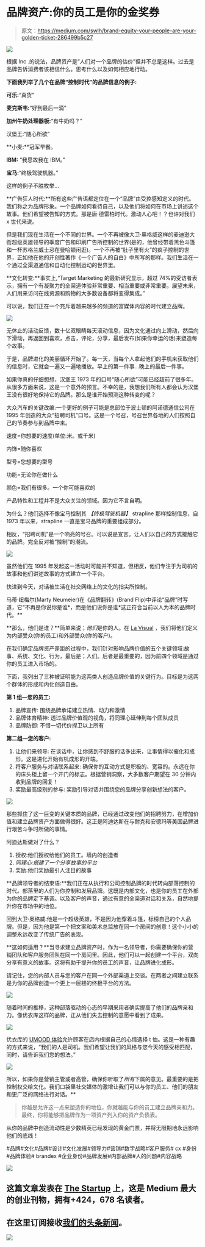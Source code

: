 # 品牌资产:你的员工是你的金奖券

> 原文：<https://medium.com/swlh/brand-equity-your-people-are-your-golden-ticket-286499b5c27>

![](img/d1e795e50db160be9a97b8265b7b0355.png)

根据 Inc .的说法，品牌资产是“人们对一个品牌的估价”但并不总是这样。过去是品牌告诉消费者该相信什么。思考什么以及如何相应地行动。

**下面我列举了几个在品牌“控制时代”的品牌信息的例子:**

**可乐:**“真货”

**麦克斯韦:**“好到最后一滴”

**加州牛奶处理器板:**“有牛奶吗？”

汉堡王:“随心所欲”

**小麦:**冠军早餐。

**IBM:** “我思故我在 IBM。”

**宝马:**“终极驾驶机器。”

这样的例子不胜枚举…

**广告狂人时代:**所有这些广告语都定位在一个“品牌”由受控感知定义的时代。我们称之为品牌形象。一个品牌如何看待自己，以及他们将如何在市场上讲述这个故事。他们希望被告知的方式。那是唐·德雷柏时代。激动人心吧！？也许对我们 x 世代来说。

但是我们现在生活在一个不同的世界。一个不再被像大卫·奥格威这样的麦迪逊大街超级英雄领导的季度广告和印刷广告所控制的世界(是的，他曾经带着黑色斗篷和一杯苏格兰威士忌在曼哈顿闲逛)。一个不再被“肚子里有火”的疯子控制的世界，正如他在他的开创性著作《一个广告人的自白》中所写的那样。我们生活在一个通过全渠道通信和自动化控制运动的世界里。

**文化转变:**事实上,“Target Marketing 的最新研究显示，超过 74%的受访者表示，拥有一个有凝聚力的全渠道体验非常重要、相当重要或非常重要。展望未来，人们用来访问在线资源和购物的大多数设备都将变得集成。”

可以说，我们正在一个充斥着越来越多的频道的富媒体内容的时代建立品牌。

![](img/46449e871d26555d6e6d90098b17adbe.png)

无休止的活动反馈，数十亿双眼睛每天滚动信息，因为文化通过向上滑动，然后向下滑动，再返回到喜欢，点击，评论，分享，最后发布(如果你幸运的话)来塑造每个故事。

于是，品牌进化的美丽循环开始了。每一天，当每个人拿起他们的手机来获取他们的信息时，它就会一遍又一遍地播放。早上的第一件事…晚上的最后一件事。

如果你真的仔细想想，汉堡王 1973 年的口号“随心所欲”可能已经超前了很多年。从很多方面来说，这是一个意外的预言。不幸的是，我想我们所有人都会认为汉堡王没有很好地保持它的品牌。那么是谁开始预测这种转变的呢？

大众汽车的关键改编:一个更好的例子可能是总部位于波士顿的阿诺德通信公司在 1995 年创造的大众“招聘司机”口号。这是一个号召，号召世界各地的人们按照自己的节奏参与到品牌中来。

速度=你想要的速度(单位:米。或千米)

内饰=随你喜欢

型号=您想要的型号

功能=无论你在做什么

颜色=我们有很多。一个你可能喜欢的

产品特性和工程并不是大众关注的领域。因为它不言自明。

为什么？他们选择不像宝马控制其
*【终极驾驶机器】* strapline 那样控制信息，自 1973 年以来，strapline 一直是宝马品牌的重要组成部分。

相反，“招聘司机”是一个响亮的号召。可以说是宣言。让人们以自己的方式接触它的品牌。完全反对被“控制”的潮流。

![](img/e4ccd34c3ee052a57109c71b67c9745b.png)

虽然他们在 1995 年发起这一活动时可能并不知道，但相反，他们专注于为司机的故事和他们讲述故事的方式建立一个平台。

快进到今天，对话被生活在社交网络上的文化的指尖所控制。

马蒂·纽梅尔(Marty Neumeier)在《品牌翻转》(Brand Flip)中评论“品牌”时写道，它“不再是你说你是谁*，而是他们说你是谁*这正符合当前以人为本的品牌时代。**

**那么，他们是谁？**简单来说；*他们*是你的人。在 [La Visual](http://lavisual.com) ，我们将他们定义为内部受众(你的员工)和外部受众(你的客户)。

在我们确定品牌资产差距的过程中，我们针对影响品牌价值的五个关键领域:故事、系统、文化、行为，最后是；人们。后者是最重要的，因为前四个领域是通过你的员工进入市场的。

下面，我列出了三种被证明能为这两类人创造品牌价值的关键行为。目标是为这两个群体的形成和内化创造自由。

**第 1 组—您的员工:**

1.  品牌宣传:
    围绕品牌承诺建立热情、动力和激情
2.  品牌体育精神:
    透过品牌价值观的视角，将同理心延伸到每个团队成员
3.  品牌防御:
    不惜一切代价捍卫以上所有

**第二组—您的客户:**

1.  让他们来领导:
    在谈话中，让你感到不舒服的话多出来，让事情得以催化和成形。这是进化开始有机成形的开端。
2.  将客户服务与对话联系起来:
    确保你的互动方式是积极的、宽容的。永远在你的床头柜上留一个开门的标志。根据营销洞察，大多数客户期望在 30 分钟内收到品牌的回复！
3.  奖励最高级别的参与:
    奖励引导对话并围绕您的品牌分享创新想法的客户。

![](img/c5a15536a15e66949c259e0d322fac64.png)

那些抓住了这一巨变的关键本质的品牌，已经通过改变他们的招聘努力，在增加价值和建立品牌资产方面做得很好。这正是阿迪达斯在与耐克和安德玛等美国品牌进行艰苦斗争时所做的事情。

阿迪达斯做对了什么？

1.  授权:他们授权给他们的员工。墙内的创造者
2.  *同理心:搭建了一个分享故事的平台*
3.  奖励:他们奖励最引人注目的故事

**品牌领导者的结束语:**我们正在从执行和公司控制品牌的时代转向部落控制的时代。部落里的人们为你控制和发展品牌。这既是内部文化，也是你的员工在外部为你的品牌定下基调。以及客户的声音，通过有意的全渠道对话和关系，自然地提升你在市场中的地位。

回到大卫·奥格威:他是一个超级英雄，不是因为他穿着斗篷，标榜自己的个人品牌。但是，因为他是第一个把文案和美术总监放在同一个房间的创意！这个小小的调整永远改变了传统广告的表现。

**这如何适用？**当寻求建立品牌资产时，作为一名领导者，你需要确保你的营销团队和客户服务团队在同一个房间里。因此，他们可以一起创建一个平台，双向分享有意义的故事。这将有助于提升你的员工的声音，让品牌进化成形。

请记住，您的内部人员与您的客户在同一个外部渠道上交谈。在两者之间建立联系是为你的品牌创造一个更上一层楼的终极平台的方法。

![](img/645045b9fae98b1788c9e34be96eef5e.png)

随着时间的推移，这种部落驱动的心态的早期采用者确实提高了他们的品牌亲和力。像优衣库这样的品牌，正从他们失去控制的意愿中看到了成果。

![](img/58b399a4531b191b37e181ffe0bbc0e5.png)

优衣库的 [UMOOD 体验](https://mashable.com/2015/10/06/uniqlo-neuroscience-australia-tshirts/#_ddwlpjVIGqO)允许顾客在店内根据自己的心情选择 t 恤。这是一种有趣的方式来说，“我们的人是司机。我们希望让我们的风格与您今天的感受相匹配，同时，请告诉我们您的想法。”

![](img/f9064c6c60d8dcc4c627bda8428f4973.png)

所以，如果你是营销主管或者高管，确保你听取了*所有*下属的意见。最重要的是把控制权交给文化。我们口袋里社交媒体的激增让我们可以与你的员工、他们的朋友和更广泛的网络进行对话。**

> 你越是允许这一点来塑造你的地位，你就越能与你的员工建立品牌亲和力。最终，你将能够把品牌作为一项资产列入你的资产负债表。

从你的品牌中创造流动性是少数精英已经发现的黄金门票，并将无限期地永远影响他们的底线！

#品牌#文化#品牌#设计#文化发展#领导力#营销#数字战略#客户服务# cx #身份#品牌体验# brandex #企业身份#品牌发展#内部品牌#人的问题#内容战略

[![](img/308a8d84fb9b2fab43d66c117fcc4bb4.png)](https://medium.com/swlh)

## 这篇文章发表在 [The Startup](https://medium.com/swlh) 上，这是 Medium 最大的创业刊物，拥有+424，678 名读者。

## 在这里订阅接收[我们的头条新闻](https://growthsupply.com/the-startup-newsletter/)。

[![](img/b0164736ea17a63403e660de5dedf91a.png)](https://medium.com/swlh)